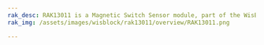 ```yaml
---
rak_desc: RAK13011 is a Magnetic Switch Sensor module, part of the WisBlock Sensor Series. This sensor is essentially a reed switch assembly consisting of a magnet and a reed switch whose contacts are normally open.
rak_img: /assets/images/wisblock/rak13011/overview/RAK13011.png

---
```


<rk-redirect to="/Product-Categories/WisBlock/RAK13011/Overview/" />